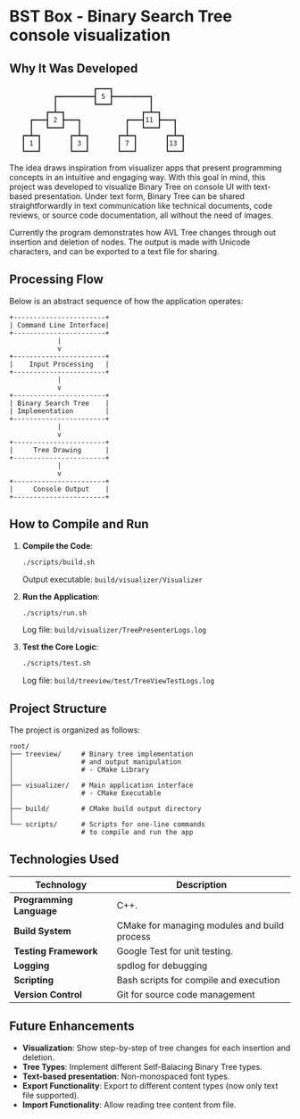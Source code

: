 # BST Box - Binary Search Tree console visualization

## Why It Was Developed

```
                     ┏━━━┓                     
           ┏━━━━━━━━━┫ 5 ┣━━━━━━━━━┓           
           ┃         ┗━━━┛         ┃           
         ┏━┻━┓                   ┏━┻━┓         
     ┏━━━┫ 2 ┣━━━┓           ┏━━━┫11 ┣━━━┓     
     ┃   ┗━━━┛   ┃           ┃   ┗━━━┛   ┃     
   ┏━┻━┓       ┏━┻━┓       ┏━┻━┓       ┏━┻━┓   
   ┃ 1 ┃       ┃ 3 ┃       ┃ 7 ┃       ┃13 ┃   
   ┗━━━┛       ┗━━━┛       ┗━━━┛       ┗━━━┛
```

The idea draws inspiration from visualizer apps that present programming concepts in
an intuitive and engaging way. With this goal in mind, this project was developed to
visualize Binary Tree on console UI with text-based presentation. Under text form, Binary Tree can be shared straightforwardly in text communication like technical documents, code reviews, or source code documentation, all without the need of images.

Currently the program demonstrates how AVL Tree changes through out insertion and deletion of nodes. The output is made with Unicode characters, and can be exported to a text file for sharing.

## Processing Flow

Below is an abstract sequence of how the application operates:

```
+-----------------------+
| Command Line Interface|
+-----------------------+
            |
            v
+-----------------------+
|    Input Processing   |
+-----------------------+
            |
            v
+-----------------------+
| Binary Search Tree    |
| Implementation        |
+-----------------------+
            |
            v
+-----------------------+
|     Tree Drawing      |
+-----------------------+
            |
            v
+-----------------------+
|     Console Output    |
+-----------------------+
```

## How to Compile and Run

1. **Compile the Code**:
   ```bash
   ./scripts/build.sh
   ```
   Output executable: `build/visualizer/Visualizer`

1. **Run the Application**:
   ```bash
   ./scripts/run.sh
   ```
   Log file: `build/visualizer/TreePresenterLogs.log`

1. **Test the Core Logic**:
   ```bash
   ./scripts/test.sh
   ```
   Log file: `build/treeview/test/TreeViewTestLogs.log`

## Project Structure

The project is organized as follows:

```
root/
├── treeview/     # Binary tree implementation 
│                 # and output manipulation
│                 # - CMake Library
│
├── visualizer/   # Main application interface
│                 # - CMake Executable
│
├── build/        # CMake build output directory
│
└── scripts/      # Scripts for one-line commands                 
                  # to compile and run the app

```

## Technologies Used

| **Technology**         | **Description**                                   |
|-------------------------|---------------------------------------------------|
| **Programming Language**| C++.                                              |
| **Build System**        | CMake for managing modules and build process                |
| **Testing Framework**   | Google Test for unit testing.                     |
| **Logging**       | spdlog for debugging                                           |
| **Scripting**   | Bash scripts for compile and execution           |
| **Version Control**     | Git for source code management                   |

## Future Enhancements
- **Visualization**: Show step-by-step of tree changes for each insertion and deletion.
- **Tree Types**: Implement different Self-Balacing Binary Tree types.
- **Text-based presentation**: Non-monospaced font types.
- **Export Functionality**: Export to different content types (now only text file supported).
- **Import Functionality**: Allow reading tree content from file.